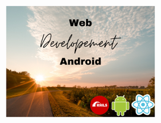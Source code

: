 <img src="https://github.com/Adyson-Lima/Adyson-Lima/blob/main/Full.png?raw=true" width="400" height="300">


